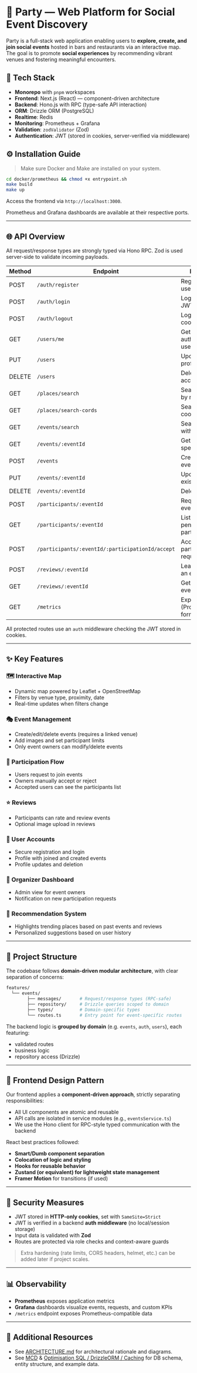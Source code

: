 # 🎉 Party — Web Platform for Social Event Discovery

Party is a full-stack web application enabling users to **explore, create, and join social events** hosted in bars and restaurants via an interactive map. The goal is to promote **social experiences** by recommending vibrant venues and fostering meaningful encounters.

## 🧹 Tech Stack

* **Monorepo** with `pnpm` workspaces
* **Frontend**: Next.js (React) — component-driven architecture
* **Backend**: Hono.js with RPC (type-safe API interaction)
* **ORM**: Drizzle ORM (PostgreSQL)
* **Realtime**: Redis
* **Monitoring**: Prometheus + Grafana
* **Validation**: `zodValidator` (Zod)
* **Authentication**: JWT (stored in cookies, server-verified via middleware)

## ⚙️ Installation Guide

> Make sure Docker and Make are installed on your system.

```bash
cd docker/prometheus && chmod +x entrypoint.sh
make build
make up
```

Access the frontend via `http://localhost:3000`.

Prometheus and Grafana dashboards are available at their respective ports.

---

## 🌐 API Overview

All request/response types are strongly typed via Hono RPC. Zod is used server-side to validate incoming payloads.

| Method | Endpoint                                         | Description                        |
| ------ | ------------------------------------------------ | ---------------------------------- |
| POST   | `/auth/register`                                 | Register a new user                |
| POST   | `/auth/login`                                    | Login and receive JWT in cookies   |
| POST   | `/auth/logout`                                   | Logout and clear cookies           |
| GET    | `/users/me`                                      | Get current authenticated user     |
| PUT    | `/users`                                         | Update user profile                |
| DELETE | `/users`                                         | Delete user account                |
| GET    | `/places/search`                                 | Search for venues by name/type     |
| GET    | `/places/search-cords`                           | Search places by coordinates       |
| GET    | `/events/search`                                 | Search events with filters         |
| GET    | `/events/:eventId`                               | Get details of a specific event    |
| POST   | `/events`                                        | Create a new event                 |
| PUT    | `/events/:eventId`                               | Update an existing event           |
| DELETE | `/events/:eventId`                               | Delete an event                    |
| POST   | `/participants/:eventId`                         | Request to join an event           |
| GET    | `/participants/:eventId`                         | List pending/approved participants |
| POST   | `/participants/:eventId/:participationId/accept` | Accept a participant request       |
| POST   | `/reviews/:eventId`                              | Leave a review on an event         |
| GET    | `/reviews/:eventId`                              | Get reviews for an event           |
| GET    | `/metrics`                                       | Expose metrics (Prometheus format) |

All protected routes use an `auth` middleware checking the JWT stored in cookies.

---

## ✨ Key Features

### 🗺️ Interactive Map

* Dynamic map powered by Leaflet + OpenStreetMap
* Filters by venue type, proximity, date
* Real-time updates when filters change

### 🎭 Event Management

* Create/edit/delete events (requires a linked venue)
* Add images and set participant limits
* Only event owners can modify/delete events

### 👥 Participation Flow

* Users request to join events
* Owners manually accept or reject
* Accepted users can see the participants list

### ⭐ Reviews

* Participants can rate and review events
* Optional image upload in reviews

### 👤 User Accounts

* Secure registration and login
* Profile with joined and created events
* Profile updates and deletion

### 🔔 Organizer Dashboard

* Admin view for event owners
* Notification on new participation requests

### 🧠 Recommendation System

* Highlights trending places based on past events and reviews
* Personalized suggestions based on user history

---

## 🧱 Project Structure

The codebase follows **domain-driven modular architecture**, with clear separation of concerns:

```bash
features/
  └── events/
        ├── messages/       # Request/response types (RPC-safe)
        ├── repository/     # Drizzle queries scoped to domain
        ├── types/          # Domain-specific types
        └── routes.ts       # Entry point for event-specific routes
```

The backend logic is **grouped by domain** (e.g. `events`, `auth`, `users`), each featuring:

* validated routes
* business logic
* repository access (Drizzle)

---

## 🎨 Frontend Design Pattern

Our frontend applies a **component-driven approach**, strictly separating responsibilities:

* All UI components are atomic and reusable
* API calls are isolated in service modules (e.g., `eventsService.ts`)
* We use the Hono client for RPC-style typed communication with the backend

React best practices followed:

* **Smart/Dumb component separation**
* **Colocation of logic and styling**
* **Hooks for reusable behavior**
* **Zustand (or equivalent) for lightweight state management**
* **Framer Motion** for transitions (if used)

---

## 🔐 Security Measures

* JWT stored in **HTTP-only cookies**, set with `SameSite=Strict`
* JWT is verified in a backend **auth middleware** (no local/session storage)
* Input data is validated with **Zod**
* Routes are protected via role checks and context-aware guards

> Extra hardening (rate limits, CORS headers, helmet, etc.) can be added later if project scales.

---

## 📊 Observability

* **Prometheus** exposes application metrics
* **Grafana** dashboards visualize events, requests, and custom KPIs
* `/metrics` endpoint exposes Prometheus-compatible data

---

## 📌 Additional Resources

* See [ARCHITECTURE.md](./ARCHITECTURE.md) for architectural rationale and diagrams.
* See [MCD](./docs/mcd.png) & [Optimisation SQL / DrizzleORM / Caching](./docs/sql.md) for DB schema, entity structure, and example data.
